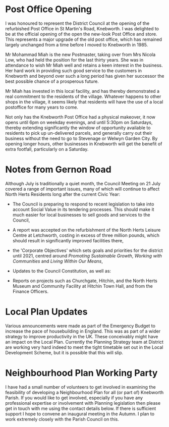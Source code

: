 # Post Office Opening

I was honoured to represent the District Council at the opening of the
refurbished Post Office in St Martin's Road, Knebworth. I was delighted
to be at the official opening of the open the new-look Post Office and
store. This represents a major upgrade of the old post office, which has
remained largely unchanged from a time before I moved to Knebworth in
1985.

Mr Mohammad Miah is the new Postmaster, taking over from Mrs Nicola Low,
who had held the position for the last thirty years. She was in
attendance to wish Mr Miah well and retains a keen interest in the
business. Her hard work in providing such good service to the customers
in Knebworth and beyond over such a long period has given her successor
the best possible chance of a prosperous future.

Mr Miah has invested in this local facility, and has thereby
demonstrated a real commitment to the residents of the village. Whatever
happens to other shops in the village, it seems likely that residents
will have the use of a local postoffice for many years to come.

Not only has the Knebworth Post Office had a physical makeover, it now
opens until 6pm on weekday evenings, and until 5:30pm on Saturdays,
thereby extending significantly the window of opportunity available to
residents to pick up un-delivered parcels, and generally carry out their
business without the need to go to Stevenage or Welwyn Garden City. By
opening longer hours, other businesses in Knebworth will get the benefit
of extra footfall, particularly on a Saturday.

# Notes from Gernon Road

Although July is traditionally a quiet month, the Council Meeting on 21
July covered a range of important issues, many of which will continue to
affect North Herts Residents long after the current Civic Year:

  - The Council is preparing to respond to recent legislation to take
    into account Social Value in its tendering processes. This should
    make it much easier for local businesses to sell goods and services
    to the Council,

  - A report was accepted on the refurbishment of the North Herts
    Leisure Centre at Letchworth, costing in excess of three million
    pounds, which should result in significantly improved facilities
    there,

  - the 'Corporate Objectives' which sets goals and priorities for the
    district until 2021, centred around *Promoting Sustainable Growth*,
    *Working with Communities* and *Living Within Our Means*,

  - Updates to the Council Constitution, as well as:

  - Reports on projects such as Churchgate, Hitchin, and the North Herts
    Museum and Community Facility at Hitchin Town Hall, and from the
    Finance Officers.

# Local Plan Updates

Various announcements were made as part of the Emergency Budget to
increase the pace of housebuilding in England. This was as part of a
wider strategy to improve productivity in the UK. These conceivably
might have an impact on the Local Plan. Currently the Planning Strategy
team at District are working very hard indeed to meet the tight
timetable set out in the Local Development Scheme, but it is possible
that this will slip.

# Neighbourhood Plan Working Party

I have had a small number of volunteers to get involved in examining the
feasibility of developing a Neighbourhood Plan for all (or part of)
Knebworth Parish. If you would like to get involved, especially if you
have any professional expertise or involvement with Planning legislation
then please get in touch with me using the contact details below. If
there is sufficient support I hope to convene an inaugural meeting in
the Autumn. I plan to work extremely closely with the Parish Council on
this.

